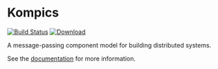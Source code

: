 # Kompics
[![Build Status](https://travis-ci.org/kompics/kompics.svg?branch=master)](https://travis-ci.org/kompics/kompics)
[ ![Download](https://api.bintray.com/packages/kompics/Maven/kompics/images/download.svg) ](https://bintray.com/kompics/Maven/kompics/_latestVersion)

A message-passing component model for building distributed systems.

See the [documentation](http://kompics.sics.se/) for more information.
